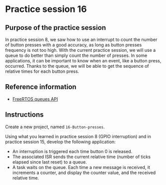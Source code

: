 # Practice session 16

## Purpose of the practice session

In practice session 8, we saw how to use an interrupt to count the number of button presses with a good accuracy, as long as button presses frequency is not too high. With the current practice session, we will use a queue to do better than simply count the number of presses. In some applications, it can be important to know when an event, like a button press, occurred. Thanks to the queue, we will be able to get the sequence of relative times for each button press.

## Reference information

* [FreeRTOS queues API](https://freertos.org/Documentation/02-Kernel/04-API-references/06-Queues/00-QueueManagement)

## Instructions

Create a new project, named `16-Button-presses`.

Using what you learned in practice session 8 (GPIO interruption) and in practice session 15, develop the following application:
* An interruption is triggered each time button 0 is released.
* The associated ISR sends the current relative time (number of ticks elapsed since last reset) to a queue.
* A task waits on the queue. Each time a new message is received, it increments a counter, and display the counter value, and the received relative time.